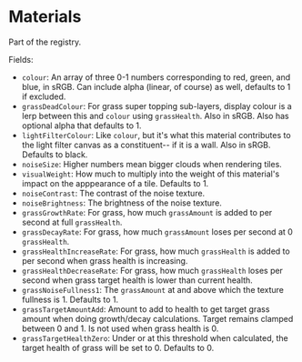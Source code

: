# Materials

Part of the registry.

Fields:
- `colour`: An array of three 0-1 numbers corresponding to red, green, and blue, in sRGB.
	Can include alpha (linear, of course) as well, defaults to 1 if excluded.
- `grassDeadColour`: For grass super topping sub-layers, display colour is a lerp between this and `colour` using `grassHealth`.
	Also in sRGB.
	Also has optional alpha that defaults to 1.
- `lightFilterColour`: Like `colour`, but it's what this material contributes to the light filter canvas as a constituent-- if it is a wall.
	Also in sRGB.
	Defaults to black.
- `noiseSize`: Higher numbers mean bigger clouds when rendering tiles.
- `visualWeight`: How much to multiply into the weight of this material's impact on the apppearance of a tile. Defaults to 1.
- `noiseContrast`: The contrast of the noise texture.
- `noiseBrightness`: The brightness of the noise texture.
- `grassGrowthRate`: For grass, how much `grassAmount` is added to per second at full `grassHealth`.
- `grassDecayRate`: For grass, how much `grassAmount` loses per second at 0 `grassHealth`.
- `grassHealthIncreaseRate`: For grass, how much `grassHealth` is added to per second when grass health is increasing.
- `grassHealthDecreaseRate`: For grass, how much `grassHealth` loses per second when grass target health is lower than current health.
- `grassNoiseFullness1`: The `grassAmount` at and above which the texture fullness is 1. Defaults to 1.
- `grassTargetAmountAdd`: Amount to add to health to get target grass amount when doing growth/decay calculations.
	Target remains clamped between 0 and 1.
	Is not used when grass health is 0.
- `grassTargetHealthZero`: Under or at this threshold when calculated, the target health of grass will be set to 0.
	Defaults to 0.
